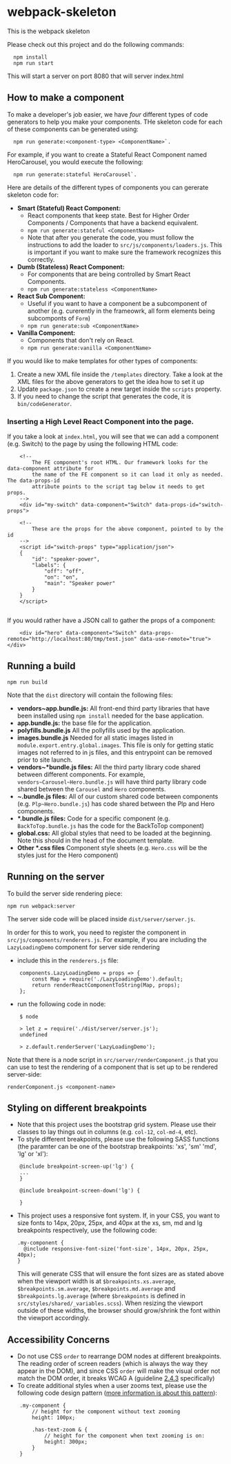 # webpack-skeleton

This is the webpack skeleton

Please check out this project and do the following commands:

```
  npm install
  npm run start
```

This will start a server on port 8080 that will server index.html

## How to make a component

To make a developer's job easier, we have *four* different types of code generators to help you make your components.  THe skeleton code for each of these components can be generated using:

```
  npm run generate:<component-type> <ComponentName>`.
```

For example, if you want to create a Stateful React Component named HeroCarousel, you would execute the following:

```
  npm run generate:stateful HeroCarousel`.
```

Here are details of the different types of components you can gererate skeleton code for:

- **Smart (Stateful) React Component:**
  - React components that keep state.  Best for Higher Order Components / Components that have a backend equivalent.
  - `npm run generate:stateful <ComponentName>`
  - Note that after you generate the code, you must follow the instructions to add the loader to `src/js/components/loaders.js`.  This is important if you want to make sure the framework recognizes this correctly.
- **Dumb (Stateless) React Component:**
  - For components that are being controlled by Smart React Components.
  - `npm run generate:stateless <ComponentName>`
- **React Sub Component:**
  - Useful if you want to have a component be a subcomponent of another (e.g. curerently in the frameowrk, all form elements being subcomponts of `Form`)
  - `npm run generate:sub <ComponentName>`
- **Vanilla Component:**
  - Components that don't rely on React.
  - `npm run generate:vanilla <ComponentName>`


If you would like to make templates for other types of components:

1. Create a new XML file inside the `/templates` directory.  Take a look at the XML files for the above generators to get the idea how to set it up
2. Update `package.json` to create a new target inside the `scripts` property.
3. If you need to change the script that generates the code, it is `bin/codeGenerator`.

### Inserting a High Level React Component into the page.

If you take a look at `index.html`, you will see that we can add a component (e.g. Switch) to the page by using the following HTML code:

```
    <!--
        The FE component's root HTML. Our framework looks for the data-component attribute for
        the name of the FE component so it can load it only as needed. The data-props-id
        attribute points to the script tag below it needs to get props.
    -->
    <div id="my-switch" data-component="Switch" data-props-id="switch-props">

    <!--
        These are the props for the above component, pointed to by the id 
    -->
    <script id="switch-props" type="application/json">
    {
        "id": "speaker-power",
        "labels": {
            "off": "off",
            "on": "on",
            "main": "Speaker power"
        }
    }
    </script>


```

If you would rather have a JSON call to gather the props of a component:
```
    <div id="hero" data-component="Switch" data-props-remote="http://localhost:80/tmp/test.json" data-use-remote="true"></div>
```

## Running a build

```
npm run build
```

Note that the `dist` directory will contain the following files:

- __vendors~app.bundle.js:__ All front-end third party libraries that have been installed using `npm install` needed for the base application.
- __app.bundle.js:__  the base file for the application.
- __polyfills.bundle.js__ All the pollyfills used by the application.
- __images.bundle.js__ Needed for all static images listed in `module.export.entry.global.images`.  This file is only for getting static images not referred to in js files, and this entrypoint can be removed prior to site launch.
- __vendors~*bundle.js files:__ All the third party library code shared between different components. For example, `vendors~Carousel~Hero.bundle.js` will have third party library code shared between the `Carousel` and `Hero` components.
- __*~*.bundle.js files:__ All of our custom shared code between components (e.g. `Plp~Hero.bundle.js`) has code shared between the Plp and Hero components.
- __*.bundle.js files:__ Code for a specific component (e.g. `BackToTop.bundle.js` has the code for the BackToTop component)
- __global.css:__ All global styles that need to be loaded at the beginning.  Note this should in the head of the document template.
- __Other *.css files__ Component style sheets (e.g. `Hero.css` will be the styles just for the Hero component)
 
## Running on the server

To build the server side rendering piece:

```
npm run webpack:server
```

The server side code will be placed inside `dist/server/server.js`.

In order for this to work, you need to register the component in `src/js/components/renderers.js`.  For example, if you are including the `LazyLoadingDemo` component for server side rendering

* include this in the `renderers.js` file:

```  
    components.LazyLoadingDemo = props => {
        const Map = require('./LazyLoadingDemo').default;
        return renderReactComponentToString(Map, props);
    };
```
* run the following code in node:

```
    $ node

    > let z = require('./dist/server/server.js');
    undefined

    > z.default.renderServer('LazyLoadingDemo');
```

Note that there is a node script in `src/server/renderComponent.js` that you
can use to test the rendering of a component that is set up to be rendered
server-side:

```
renderComponent.js <component-name>
```

## Styling on different breakpoints

* Note that this project uses the bootstrap grid system.  Please use their classes to lay things out in columns (e.g. `col-12`, `col-md-4`, etc).
* To style different breakpoints, please use the following SASS functions (the paramter can be one of the bootstrap
breakpoints: 'xs', 'sm' 'md', 'lg' or 'xl'):

```
    @include breakpoint-screen-up('lg') {
    ...
    }

    @include breakpoint-screen-down('lg') {

    }
```
* This project uses a responsive font system.  If, in your CSS, you want to size fonts to 14px, 20px, 25px, and
  40px at the xs, sm, md and lg breakpoints respectively, use the following code:
  ```
  .my-component {
    @include responsive-font-size('font-size', 14px, 20px, 25px, 40px);
  }
  ```
  This will generate CSS that will ensure the font sizes are as stated above when the viewport width is at `$breakpoints.xs.average`, `$breakpoints.sm.average`, `$breakpoints.md.average` and `$breakpoints.lg.average` (where `$breakpoints` is defined in `src/styles/shared/_variables.scss`).  When resizing the viewport outside of these widths, the browser should grow/shrink the font within the viewport accordingly.

## Accessibility Concerns
* Do not use CSS `order` to rearrange DOM nodes at different breakpoints.  The reading order of screen readers (which is always the way they appear in the DOM), and since CSS `order` will make the visual order not match the DOM order, it breaks WCAG A (guideline [2.4.3](https://www.w3.org/TR/UNDERSTANDING-WCAG20/navigation-mechanisms-focus-order.html) specifically)
* To create additional styles when a user zooms text, please use the following code design pattern ([more information is about this pattern](https://www.useragentman.com/blog/2019/05/26/how-to-style-resized-text-and-quickly-fix-wcag-1-4-4-issues/)):

```
    .my-component {
        // height for the component without text zooming
        height: 100px;

        .has-text-zoom & {
            // height for the component when text zooming is on:
            height: 300px;
        }
    }
```